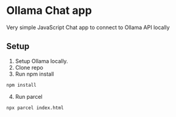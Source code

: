 # Ollama Chat app

Very simple JavaScript Chat app to connect to Ollama API locally

## Setup

1. Setup Ollama locally.
2. Clone repo
3. Run npm install

```bash
npm install
```

4. Run parcel

```bash
npx parcel index.html
```
